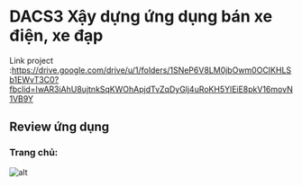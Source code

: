 # DACS3 Xậy dựng ứng dụng bán xe điện, xe đạp
Link project :https://drive.google.com/drive/u/1/folders/1SNeP6V8LM0jbOwm0OCIKHLSb1EWvT3C0?fbclid=IwAR3iAhU8ujtnkSqKWOhApjdTvZqDyGlj4uRoKH5YlEiE8pkV16movN1VB9Y
## Review ứng dụng
### Trang chủ: 
![alt](https://scontent.fdad1-4.fna.fbcdn.net/v/t1.15752-9/343948891_242849941747716_2704226055042865183_n.png?_nc_cat=100&ccb=1-7&_nc_sid=ae9488&_nc_ohc=o58jxm2FbPIAX8ltmV4&_nc_ht=scontent.fdad1-4.fna&oh=03_AdQwzLalsNmXHjIGwf4bncE42gnM2BG4wTitjJQdUzZI2g&oe=647AFAAD)
